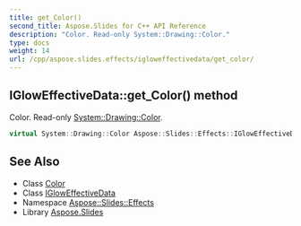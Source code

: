 ```yaml
---
title: get_Color()
second_title: Aspose.Slides for C++ API Reference
description: "Color. Read-only System::Drawing::Color."
type: docs
weight: 14
url: /cpp/aspose.slides.effects/igloweffectivedata/get_color/
---
```

## IGlowEffectiveData::get_Color() method


Color. Read-only [System::Drawing::Color](../../../system.drawing/color/).

```cpp
virtual System::Drawing::Color Aspose::Slides::Effects::IGlowEffectiveData::get_Color()=0
```

## See Also

* Class [Color](../../system.drawing/color/)
* Class [IGlowEffectiveData](./)
* Namespace [Aspose::Slides::Effects](../)
* Library [Aspose.Slides](../../)